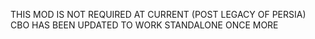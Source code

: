 THIS MOD IS NOT REQUIRED AT CURRENT (POST LEGACY OF PERSIA) CBO HAS BEEN UPDATED TO WORK STANDALONE ONCE MORE
